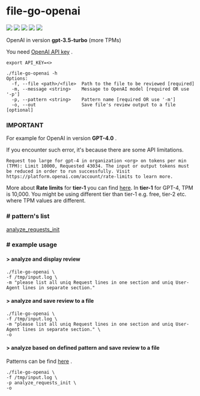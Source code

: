 # file-go-openai

![](https://img.shields.io/github/stars/michalswi/file-go-openai)
![](https://img.shields.io/github/issues/michalswi/file-go-openai)
![](https://img.shields.io/github/forks/michalswi/file-go-openai)
![](https://img.shields.io/github/last-commit/michalswi/file-go-openai)
![](https://img.shields.io/github/release/michalswi/file-go-openai)

OpenAI in version **gpt-3.5-turbo** (more TPMs)

You need [OpenAI API key](https://platform.openai.com/api-keys) .

```
export API_KEY=<>

./file-go-openai -h
Options:
  -f, --file <path>/<file>  Path to the file to be reviewed [required]
  -m, --message <string>    Message to OpenAI model [required OR use '-p']
  -p, --pattern <string>    Pattern name [required OR use '-m']
  -o, --out                 Save file's review output to a file [optional]
```

### **IMPORTANT**  

For example for OpenAI in version **GPT-4.0** .

If you encounter such error, it's because there are some API limitations.
```
Request too large for gpt-4 in organization <org> on tokens per min (TPM): Limit 10000, Requested 43034. The input or output tokens must be reduced in order to run successfully. Visit https://platform.openai.com/account/rate-limits to learn more.
```
More about **Rate limits** for **tier-1** you can find [here](https://platform.openai.com/docs/guides/rate-limits/usage-tiers?context=tier-one). In **tier-1** for GPT-4, TPM is 10,000. You might be using different tier than tier-1 e.g. free, tier-2 etc. where TPM values are different.

### \# pattern's list

[analyze_requests_init](./patterns/analyze_requests_init/README.md)


### \# example usage

#### > analyze and display review
```
./file-go-openai \
-f /tmp/input.log \
-m "please list all uniq Request lines in one section and uniq User-Agent lines in separate section."
```

#### > analyze and save review to a file
```
./file-go-openai \
-f /tmp/input.log \
-m "please list all uniq Request lines in one section and uniq User-Agent lines in separate section." \
-o
```

#### > analyze based on defined pattern and save review to a file

Patterns can be find [here](./patterns/) .

```
./file-go-openai \
-f /tmp/input.log \
-p analyze_requests_init \
-o
```